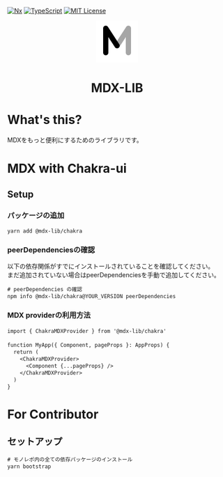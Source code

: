 [![Nx](https://img.shields.io/badge/Monorepo-Nx-%23143157)](https://nx.dev)
[![TypeScript](https://img.shields.io/badge/Code-TypeScript-%233178c6)](https://www.typescriptlang.org)
[![MIT License](https://img.shields.io/badge/License-MIT-brightgreen)](LICENSE)

<p align="center"><img src="../images/logo.png" alt="mdx-lib"></p>
<h1 align="center">MDX-LIB</h1>

# What's this?
MDXをもっと便利にするためのライブラリです。

# MDX with Chakra-ui

## Setup
### パッケージの追加
```shell
yarn add @mdx-lib/chakra
```

### peerDependenciesの確認
以下の依存関係がすでにインストールされていることを確認してください。  
まだ追加されていない場合はpeerDependenciesを手動で追加してください。

```shell
# peerDependencies の確認
npm info @mdx-lib/chakra@YOUR_VERSION peerDependencies
```

### MDX providerの利用方法
```tsx
import { ChakraMDXProvider } from '@mdx-lib/chakra'

function MyApp({ Component, pageProps }: AppProps) {
  return (
    <ChakraMDXProvider>
      <Component {...pageProps} />
    </ChakraMDXProvider>
  )
}
```

# For Contributor
## セットアップ
```shell
# モノレポ内の全ての依存パッケージのインストール
yarn bootstrap
```
